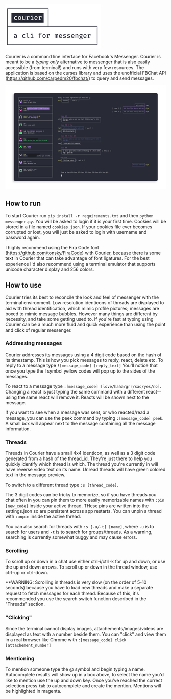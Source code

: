 <img src="https://github.com/nathan-yan/courier/raw/master/images/logo.png" alt="courier logo" width="300"/>

Courier is a command line interface for Facebook's Messenger. Courier is meant to be a _typing only_ alternative to messenger that is also easily accessible (from terminal!) and runs with very few resources. The application is based on the curses library and uses the unofficial FBChat API (https://github.com/carpedm20/fbchat/) to query and send messages.

<img src="https://github.com/nathan-yan/courier/raw/master/images/preview.jpg" alt="courier preview"/>

## How to run
To start Courier run `pip install -r requirements.txt` and then `python messenger.py`. You will be asked to login if it is your first time. Cookies will be stored in a file named `cookies.json`. If your cookies file ever becomes corrupted or lost, you will just be asked to login with username and password again.

I highly recommend using the Fira Code font (https://github.com/tonsky/FiraCode) with Courier, because there is some text in Courier that can take advantage of font ligatures. For the best experience I'd also recommend using a terminal emulator that supports unicode character display and 256 colors.

## How to use
Courier tries its best to reconcile the look and feel of messenger with the terminal environment. Low resolution identicons of threads are displayed to aid with thread identification, which mimic profile pictures; messages are boxed to mimic message bubbles. However many things are different by necessity, and take some getting used to. If you're fast at typing using Courier can be a much more fluid and quick experience than using the point and click of regular messenger.

### Addressing messages
Courier addresses its messages using a 4 digit code based on the hash of its timestamp. This is how you pick messages to reply, react, delete etc. To reply to a message type 
```![message_code] [reply_text]```
You'll notice that once you type the ! symbol yellow codes will pop up to the sides of the messages.

To react to a message type `:[message_code] [love/haha/grr/sad/yes/no]`. Changing a react is just typing the same command with a different react--using the same react will remove it. Reacts will be shown next to the message. 

If you want to see when a message was sent, or who reacted/read a message, you can use the peek command by typing `:[message_code] peek`. A small box will appear next to the message containing all the message information.

### Threads
Threads in Courier have a small 4x4 identicon, as well as a 3 digit code generated from a hash of the thread_id. They're just there to help you quickly identify which thread is which. The thread you're currently in will have reverse video text on its name. Unread threads will have green colored text in the message preview. 

To switch to a different thread type `:s [thread_code]`.

The 3 digit codes can be tricky to memorize, so if you have threads you chat often in you can pin them to more easily memorizable names with `:pin [new_code]` inside your active thread. THese pins are written into the settings.json so are persistent across app restarts. You can unpin a thread with `:unpin` inside the active thread.

You can also search for threads with `:s [-u/-t] [name]`, where `-u` is to search for users and `-t` is to search for groups/threads. As a warning, searching is currently somewhat buggy and may cause errors. 

### Scrolling
To scroll up or down in a chat use either ctrl-i/ctrl-k for up and down, or use the up and down arrows. To scroll up or down in the thread window, use ctrl-up or ctrl-down. 

**WARNING: Scrolling in threads is very slow (on the order of 5-10 seconds) because you have to load new threads and make a separate request to fetch messages for each thread. Because of this, it's recommended you use the search switch function described in the "Threads" section.

### "Clicking"
Since the terminal cannot display images, attachements/images/videos are displayed as text with a number beside them. You can "click" and view them in a real browser like Chrome with `:[message_code] click [attachement_number]`

### Mentioning
To mention someone type the @ symbol and begin typing a name. Autocomplete results will show up in a box above, to select the name you'd like to mention use the up and down key. Once you've reached the correct selection press `tab` to autocomplete and create the mention. Mentions will be highlighted in magenta.

